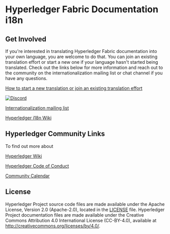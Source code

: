 # Hyperledger Fabric Documentation i18n

## Get Involved

If you're interested in translating Hyperledger Fabric documentation into your own language, you are welcome to do that.  You can join an existing translation effort or start a new one if your language hasn't started being translated.  Check out the links below for more information and reach out to the community on the internationalization mailing list or chat channel if you have any questions.

[How to start a new translation or join an existing translation effort](https://hyperledger-fabric.readthedocs.io/en/release-2.2/international_languages.html)

[![Discord](https://img.shields.io/discord/905194001349627914?logo=Hyperledger&style=plastic)](https://discord.gg/hyperledger)

[Internationalization mailing list](https://lists.hyperledger.org/g/internationalization)

[Hyperledger i18n Wiki](https://wiki.hyperledger.org/display/I18N/International+groups)

## Hyperledger Community Links

To find out more about

[Hyperledger Wiki](https://wiki.hyperledger.org/)

[Hyperledger Code of Conduct](https://wiki.hyperledger.org/display/HYP/Hyperledger+Code+of+Conduct)

[Community Calendar](https://wiki.hyperledger.org/display/HYP/Calendar+of+Public+Meetings)

## License <a name="license"></a>

Hyperledger Project source code files are made available under the Apache License, Version 2.0 (Apache-2.0), located in the [LICENSE](LICENSE) file. Hyperledger Project documentation files are made available under the Creative Commons Attribution 4.0 International License (CC-BY-4.0), available at http://creativecommons.org/licenses/by/4.0/.

